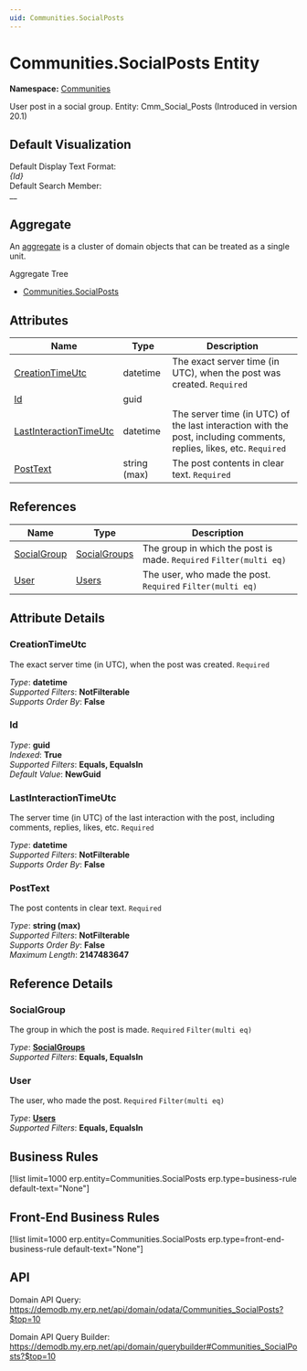 ```yaml
---
uid: Communities.SocialPosts
---
```

# Communities.SocialPosts Entity

**Namespace:** [Communities](Communities.md)  

User post in a social group. Entity: Cmm_Social_Posts (Introduced in version 20.1)

## Default Visualization
Default Display Text Format:  
_{Id}_  
Default Search Member:  
__  

## Aggregate
An [aggregate](https://docs.erp.net/tech/advanced/concepts/aggregates.html) is a cluster of domain objects that can be treated as a single unit.  

Aggregate Tree  
* [Communities.SocialPosts](Communities.SocialPosts.md)  

## Attributes

| Name | Type | Description |
| ---- | ---- | --- |
| [CreationTimeUtc](Communities.SocialPosts.md#creationtimeutc) | datetime | The exact server time (in UTC), when the post was created. `Required` 
| [Id](Communities.SocialPosts.md#id) | guid |  
| [LastInteractionTimeUtc](Communities.SocialPosts.md#lastinteractiontimeutc) | datetime | The server time (in UTC) of the last interaction with the post, including comments, replies, likes, etc. `Required` 
| [PostText](Communities.SocialPosts.md#posttext) | string (max) | The post contents in clear text. `Required` 

## References

| Name | Type | Description |
| ---- | ---- | --- |
| [SocialGroup](Communities.SocialPosts.md#socialgroup) | [SocialGroups](Communities.SocialGroups.md) | The group in which the post is made. `Required` `Filter(multi eq)` |
| [User](Communities.SocialPosts.md#user) | [Users](Systems.Security.Users.md) | The user, who made the post. `Required` `Filter(multi eq)` |


## Attribute Details

### CreationTimeUtc

The exact server time (in UTC), when the post was created. `Required`

_Type_: **datetime**  
_Supported Filters_: **NotFilterable**  
_Supports Order By_: **False**  

### Id

_Type_: **guid**  
_Indexed_: **True**  
_Supported Filters_: **Equals, EqualsIn**  
_Default Value_: **NewGuid**  

### LastInteractionTimeUtc

The server time (in UTC) of the last interaction with the post, including comments, replies, likes, etc. `Required`

_Type_: **datetime**  
_Supported Filters_: **NotFilterable**  
_Supports Order By_: **False**  

### PostText

The post contents in clear text. `Required`

_Type_: **string (max)**  
_Supported Filters_: **NotFilterable**  
_Supports Order By_: **False**  
_Maximum Length_: **2147483647**  


## Reference Details

### SocialGroup

The group in which the post is made. `Required` `Filter(multi eq)`

_Type_: **[SocialGroups](Communities.SocialGroups.md)**  
_Supported Filters_: **Equals, EqualsIn**  

### User

The user, who made the post. `Required` `Filter(multi eq)`

_Type_: **[Users](Systems.Security.Users.md)**  
_Supported Filters_: **Equals, EqualsIn**  



## Business Rules

[!list limit=1000 erp.entity=Communities.SocialPosts erp.type=business-rule default-text="None"]

## Front-End Business Rules

[!list limit=1000 erp.entity=Communities.SocialPosts erp.type=front-end-business-rule default-text="None"]

## API

Domain API Query:
<https://demodb.my.erp.net/api/domain/odata/Communities_SocialPosts?$top=10>

Domain API Query Builder:
<https://demodb.my.erp.net/api/domain/querybuilder#Communities_SocialPosts?$top=10>

